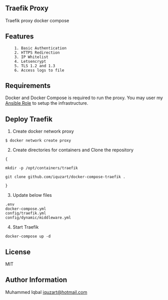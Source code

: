 Traefik Proxy
-------------

Traefik proxy docker compose


Features
--------
```
    1. Basic Authentication
    2. HTTPS Redirection
    3. IP Whitelist
    4. Letsencrypt
    5. TLS 1.2 and 1.3
    6. Access logs to file
```

Requirements
------------
Docker and Docker Compose is required to run the proxy. You may user my [Ansible Role](https://github.com/iquzart/ansiblr-role-docker) to setup the infrastructure.


Deploy Traefik
--------------

1. Create docker network proxy
```
$ docker network create proxy
```

2. Create directories for containers and Clone the repository
```
{

mkdir -p /opt/containers/traefik

git clone github.com/iquzart/docker-compose-traefik .

}
```

3. Update below files 
```
.env
docker-compose.yml
config/traefik.yml
config/dynamic/middleware.yml
```

4. Start Traefik
```
docker-compose up -d
```


License
-------

MIT

Author Information
------------------

Muhammed Iqbal <iquzart@hotmail.com>